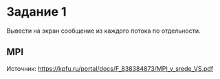 # Задание 1
Вывести на экран сообщение  из каждого потока  по отдельности. 

## MPI

Источник: https://kpfu.ru/portal/docs/F_838384873/MPI_v_srede_VS.pdf
